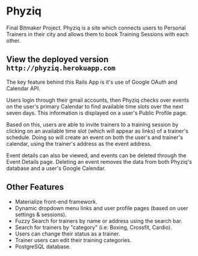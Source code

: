 # Phyziq

Final Bitmaker Project. Phyziq is a site which connects users to Personal Trainers in their city and allows them to book Training Sessions with each other.

## View the deployed version `http://phyziq.herokuapp.com`

The key feature behind this Rails App is it's use of Google OAuth and Calendar API.

Users login through their gmail accounts, then Phyziq checks over events on the user's primary Calendar to find available time slots over the next seven days. This information is displayed on a user's Public Profile page.

Based on this, users are able to invite trainers to a training session by clicking on an available time slot (which will appear as links) of a trainer's schedule. Doing so will create an event on both the user's and trainer's calendar, using the trainer's address as the event address.

Event details can also be viewed, and events can be deleted through the Event Details page. Deleting an event removes the data from both Phyziq's database and a user's Google Calendar.

## Other Features
* Materialize front-end framework.
* Dynamic dropdown menu links and user profile pages (based on user settings & sessions).
* Fuzzy Search for trainers by name or address using the search bar.
* Search for trainers by "category" (i.e: Boxing, Crossfit, Cardio).
* Users can change their status as a trainer.
* Trainer users can edit their training categories.
* PostgreSQL database.
